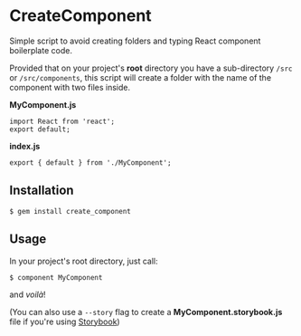 # CreateComponent

Simple script to avoid creating folders and typing React component boilerplate code.

Provided that on your project's **root** directory you have a sub-directory `/src` or `/src/components`, this script will create a folder with the name of the component with two files inside.

**MyComponent.js**
```
import React from 'react';
export default;
```

**index.js**
```
export { default } from './MyComponent';
```

## Installation

    $ gem install create_component

## Usage

In your project's root directory, just call:

    $ component MyComponent

and _voilà_!

(You can also use a `--story` flag to create a **MyComponent.storybook.js** file if you're using [Storybook](https://github.com/storybooks/storybook))
